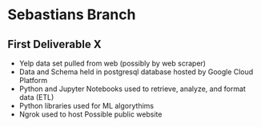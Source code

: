 # Sebastians Branch

## First Deliverable X

- Yelp data set pulled from web (possibly by web scraper)
- Data and Schema held in postgresql database hosted by Google Cloud Platform
- Python and Jupyter Notebooks used to retrieve, analyze, and format data (ETL)
- Python libraries used for ML algorythims
- Ngrok used to host Possible public website
